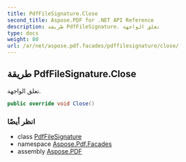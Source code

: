 ```yaml
---
title: PdfFileSignature.Close
second_title: Aspose.PDF for .NET API Reference
description: طريقة PdfFileSignature. تغلق الواجهة
type: docs
weight: 80
url: /ar/net/aspose.pdf.facades/pdffilesignature/close/
---
```

## طريقة PdfFileSignature.Close

تغلق الواجهة.

```csharp
public override void Close()
```

### انظر أيضًا

* class [PdfFileSignature](../)
* namespace [Aspose.Pdf.Facades](../../../aspose.pdf.facades/)
* assembly [Aspose.PDF](../../../)